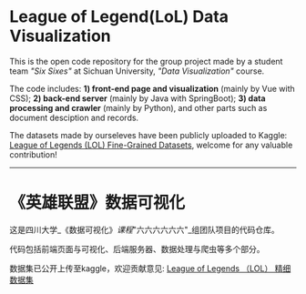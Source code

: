 # League of Legend(LoL) Data Visualization

This is the open code repository for the group project made by a student team _"Six Sixes"_ at Sichuan University, _"Data Visualization"_ course.

The code includes: **1) front-end page and visualization** (mainly by Vue with CSS); **2) back-end server** (mainly by Java with SpringBoot); **3) data processing and crawler** (mainly by Python), and other parts such as document desciption and records.

The datasets made by ourseleves have been publicly uploaded to Kaggle: [League of Legends (LOL) Fine-Grained Datasets](https://www.kaggle.com/datasets/walagooose/league-of-legends-lol-fine-grained-datasets), welcome for any valuable contribution!

------

# 《英雄联盟》数据可视化

这是四川大学_《数据可视化》_课程_"六六六六六六"_组团队项目的代码仓库。

代码包括前端页面与可视化、后端服务器、数据处理与爬虫等多个部分。

数据集已公开上传至kaggle，欢迎贡献意见: [League of Legends （LOL） 精细数据集](https://www.kaggle.com/datasets/walagooose/league-of-legends-lol-fine-grained-datasets)

<?-
vue3+vite,视图使用echarts.
->
